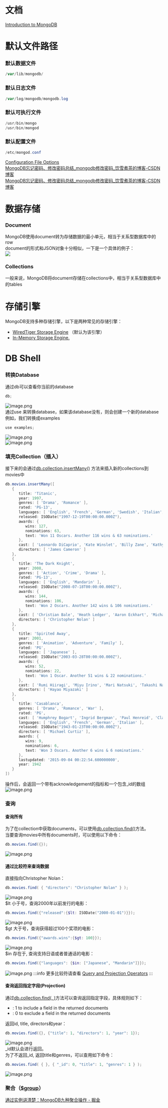 # 文档
[Introduction to MongoDB](https://www.mongodb.com/docs/manual/introduction/)
# 默认文件路径
### 默认数据文件
```powershell
/var/lib/mongodb/
```
### 默认日志文件
```powershell
/var/log/mongodb/mongodb.log
```
### 默认可执行文件
```powershell
/usr/bin/mongo
/usr/bin/mongod
```
### 默认配置文件
```powershell
/etc/mongod.conf 
```
[Configuration File Options](https://www.mongodb.com/docs/manual/reference/configuration-options/)<br />[MongoDB忘记密码、修改密码总结_mongodb修改密码_饮雪煮茶的博客-CSDN博客](https://blog.csdn.net/weixin_41791276/article/details/120198389)<br />[MongoDB忘记密码、修改密码总结_mongodb修改密码_饮雪煮茶的博客-CSDN博客](https://blog.csdn.net/weixin_41791276/article/details/120198389)
# 数据存储
### Document
MongoDB使用document转为存储数据的最小单元，相当于关系型数据库中的row<br />document的形式和JSON对象十分相似，一下是一个具体的例子：<br />![](./images/20231018_0005153876.png)
### Collections
一般来说，MongoDB将document存储在collections中，相当于关系型数据库中的tables
# 存储引擎
MongoDB支持多种存储引擎，以下是两种常见的存储引擎：

- [WiredTiger Storage Engine](https://www.mongodb.com/docs/manual/core/wiredtiger/) （默认为该引擎）
- [In-Memory Storage Engine.](https://www.mongodb.com/docs/manual/core/inmemory/)
# DB Shell
### 转换Database
通过db可以查看你当前的database
```powershell
db;
```
![image.png](./images/20231018_0005169101.png)<br />通过use <db>来转换database，如果该database没有，则会创建一个新的database<br />例如，我们转换成examples
```powershell
use examples;
```
![image.png](./images/20231018_0005173407.png)<br />![image.png](./images/20231018_0005188027.png)
### 填充Collection（插入）
接下来的会通过[db.collection.insertMany()](https://www.mongodb.com/docs/manual/reference/method/db.collection.insertMany/#mongodb-method-db.collection.insertMany) 方法来插入新的collections到movies中
```powershell
db.movies.insertMany([
   {
      title: 'Titanic',
      year: 1997,
      genres: [ 'Drama', 'Romance' ],
      rated: 'PG-13',
      languages: [ 'English', 'French', 'German', 'Swedish', 'Italian', 'Russian' ],
      released: ISODate("1997-12-19T00:00:00.000Z"),
      awards: {
         wins: 127,
         nominations: 63,
         text: 'Won 11 Oscars. Another 116 wins & 63 nominations.'
      },
      cast: [ 'Leonardo DiCaprio', 'Kate Winslet', 'Billy Zane', 'Kathy Bates' ],
      directors: [ 'James Cameron' ]
   },
   {
      title: 'The Dark Knight',
      year: 2008,
      genres: [ 'Action', 'Crime', 'Drama' ],
      rated: 'PG-13',
      languages: [ 'English', 'Mandarin' ],
      released: ISODate("2008-07-18T00:00:00.000Z"),
      awards: {
         wins: 144,
         nominations: 106,
         text: 'Won 2 Oscars. Another 142 wins & 106 nominations.'
      },
      cast: [ 'Christian Bale', 'Heath Ledger', 'Aaron Eckhart', 'Michael Caine' ],
      directors: [ 'Christopher Nolan' ]
   },
   {
      title: 'Spirited Away',
      year: 2001,
      genres: [ 'Animation', 'Adventure', 'Family' ],
      rated: 'PG',
      languages: [ 'Japanese' ],
      released: ISODate("2003-03-28T00:00:00.000Z"),
      awards: {
         wins: 52,
         nominations: 22,
         text: 'Won 1 Oscar. Another 51 wins & 22 nominations.'
      },
      cast: [ 'Rumi Hiiragi', 'Miyu Irino', 'Mari Natsuki', 'Takashi Naitè' ],
      directors: [ 'Hayao Miyazaki' ]
   },
   {
      title: 'Casablanca',
      genres: [ 'Drama', 'Romance', 'War' ],
      rated: 'PG',
      cast: [ 'Humphrey Bogart', 'Ingrid Bergman', 'Paul Henreid', 'Claude Rains' ],
      languages: [ 'English', 'French', 'German', 'Italian' ],
      released: ISODate("1943-01-23T00:00:00.000Z"),
      directors: [ 'Michael Curtiz' ],
      awards: {
         wins: 9,
         nominations: 6,
         text: 'Won 3 Oscars. Another 6 wins & 6 nominations.'
      },
      lastupdated: '2015-09-04 00:22:54.600000000',
      year: 1942
   }
])
```
操作后，会返回一个带有acknowledgement的指标和一个包含_id的数组<br />![image.png](./images/20231018_0005186595.png)
### 查询
#### 查询所有
为了在collection中获取documents，可以使用[db.collection.find()](https://www.mongodb.com/docs/manual/reference/method/db.collection.find/#mongodb-method-db.collection.find)方法。<br />当要查询movies中所有documents时，可以使用以下命令：
```powershell
db.movies.find({});
```
![image.png](./images/20231018_0005196525.png)
#### 通过比较符来查询数据
直接指向Christopher Nolan：
```powershell
db.movies.find( { "directors": "Christopher Nolan" } );
```
![image.png](./images/20231018_0005209627.png)<br />$lt 小于号，查询2000年以前发行的电影：
```powershell
db.movies.find({"released":{$lt: ISODate("2000-01-01")}});
```
![image.png](./images/20231018_0005219310.png)<br />$gt 大于号，查询获得超过100个奖项的电影：
```powershell
db.movies.find({"awards.wins":{$gt: 100}});
```
![image.png](./images/20231018_0005221789.png)<br />$in 存在于, 查询支持日语或者普通话的电影：
```powershell
db.movies.find({"languages": {$in: ["Japanese", "Mandarin"]}});
```
![image.png](./images/20231018_0005233751.png)
:::info
更多比较符请查看 [Query and Projection Operators](https://www.mongodb.com/docs/manual/reference/operator/query/#std-label-query-projection-operators-top)
:::
#### 查询返回指定字段(Projection)
通过[db.collection.find(<query document>, <projection document>)](https://www.mongodb.com/docs/manual/reference/method/db.collection.find/#mongodb-method-db.collection.find)方法可以查询返回指定字段，具体规则如下：

- <field>: 1 to include a field in the returned documents
- <field>: 0 to exclude a field in the returned documents

返回id, title, directors和year：
```powershell
db.movies.find({}, {"title": 1, "directors": 1, "year": 1});
```
![image.png](./images/20231018_0005242231.png)<br />_id默认会进行返回。<br />为了不返回_id, 返回title和genres，可以查用如下命令：
```powershell
db.movies.find( { }, { "_id": 0, "title": 1, "genres": 1 } );
```
![image.png](./images/20231018_0005254829.png)
### 聚合（[$group](https://www.mongodb.com/docs/manual/reference/operator/aggregation/group/#mongodb-pipeline-pipe.-group)）
[通过实例讲清楚：MongoDB九种聚合操作 - 掘金](https://juejin.cn/post/7206302271080415292)

